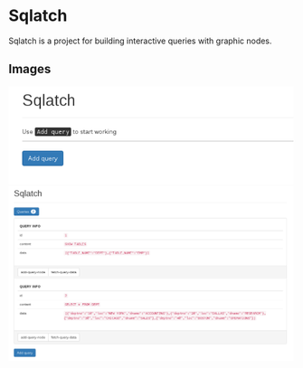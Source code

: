 # Sqlatch

Sqlatch is a project for building interactive queries with graphic nodes. 

## Images

![First capture](assets/3.png)
![Second capture](assets/4.png)
